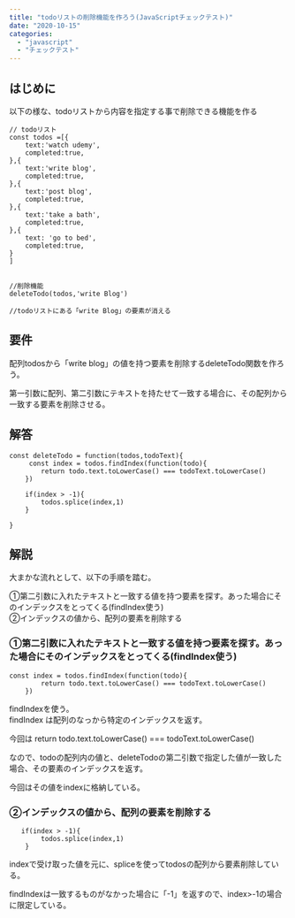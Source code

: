 ```yaml
---
title: "todoリストの削除機能を作ろう(JavaScriptチェックテスト)"
date: "2020-10-15"
categories: 
  - "javascript"
  - "チェックテスト"
---
```


## はじめに

以下の様な、todoリストから内容を指定する事で削除できる機能を作る

```
// todoリスト
const todos =[{
    text:'watch udemy',
    completed:true,
},{
    text:'write blog',
    completed:true,
},{
    text:'post blog',
    completed:true,
},{
    text:'take a bath',
    completed:true,
},{
    text: 'go to bed',
    completed:true,
}
]


//削除機能
deleteTodo(todos,'write Blog')

//todoリストにある「write Blog」の要素が消える
```

## 要件

配列todosから「write blog」の値を持つ要素を削除するdeleteTodo関数を作ろう。

第一引数に配列、第二引数にテキストを持たせて一致する場合に、その配列から一致する要素を削除させる。

## 解答

```
const deleteTodo = function(todos,todoText){
     const index = todos.findIndex(function(todo){
        return todo.text.toLowerCase() === todoText.toLowerCase()
    })

    if(index > -1){
        todos.splice(index,1)
    }
   
}
```

## 解説

大まかな流れとして、以下の手順を踏む。

  
①第二引数に入れたテキストと一致する値を持つ要素を探す。あった場合にそのインデックスをとってくる(findIndex使う)  
②インデックスの値から、配列の要素を削除する

### ①第二引数に入れたテキストと一致する値を持つ要素を探す。あった場合にそのインデックスをとってくる(findIndex使う)

```
const index = todos.findIndex(function(todo){
        return todo.text.toLowerCase() === todoText.toLowerCase()
    })
```

findIndexを使う。  
findIndex は配列のなっから特定のインデックスを返す。

今回は return todo.text.toLowerCase() === todoText.toLowerCase()

なので、todoの配列内の値と、deleteTodoの第二引数で指定した値が一致した場合、その要素のインデックスを返す。

今回はその値をindexに格納している。

### ②インデックスの値から、配列の要素を削除する

```
   if(index > -1){
        todos.splice(index,1)
    }
```

indexで受け取った値を元に、spliceを使ってtodosの配列から要素削除している。

findIndexは一致するものがなかった場合に「-1」を返すので、index>-1の場合に限定している。
